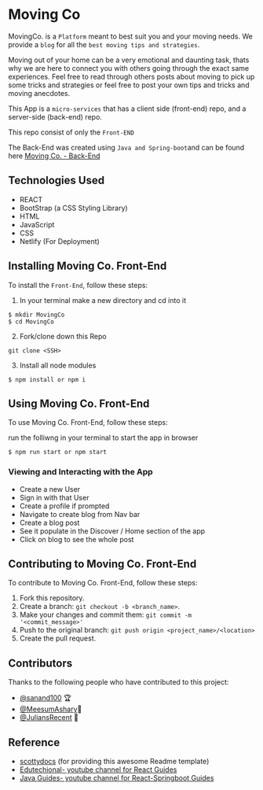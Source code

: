 # Moving Co


<!--- These are examples. See https://shields.io for others or to customize this set of shields. You might want to include dependencies, project status and licence info here --->


MovingCo. is a `Platform` meant to best suit you and your moving needs. We provide a `blog` for all the `best moving tips and strategies`.

Moving out of your home can be a very emotional and daunting task, thats why we are here to connect you with others going through the exact same experiences. Feel free to read through others posts about moving to pick up some tricks and strategies or feel free to post your own tips and tricks and moving anecdotes. 

This App is a `micro-services` that has a client side (front-end) repo, and a server-side (back-end) repo.

This repo consist of only the `Front-END`

The Back-End was created using `Java and Spring-boot`and can be found here <a href="https://github.com/AnAppThatMovesYou/back-end-repo-auth">Moving Co. - Back-End</a>

## Technologies Used
 
* REACT
* BootStrap (a CSS Styling Library)
* HTML
* JavaScript
* CSS
* Netlify (For Deployment)



## Installing Moving Co. Front-End

To install the `Front-End`, follow these steps:


1. In your terminal make a new directory and cd into it 
```
$ mkdir MovingCo
$ cd MovingCo
```

2. Fork/clone down this Repo
```
git clone <SSH>
```

3. Install all node modules

```
$ npm install or npm i

```
## Using Moving Co. Front-End

To use Moving Co. Front-End, follow these steps:

run the folliwng in your terminal to start the app in browser
```
$ npm run start or npm start
```

### Viewing and Interacting with the App

* Create a new User
* Sign in with that User
* Create a profile if prompted
* Navigate to create blog from Nav bar
* Create a blog post
* See it populate in the Discover / Home section of the app
* Click on blog to see the whole post




## Contributing to Moving Co. Front-End
<!--- If your README is long or you have some specific process or steps you want contributors to follow, consider creating a separate CONTRIBUTING.md file--->
To contribute to Moving Co. Front-End, follow these steps:

1. Fork this repository.
2. Create a branch: `git checkout -b <branch_name>`.
3. Make your changes and commit them: `git commit -m '<commit_message>'`
4. Push to the original branch: `git push origin <project_name>/<location>`
5. Create the pull request.


## Contributors

Thanks to the following people who have contributed to this project:

* [@sanand100](https://github.com/sanand100) 🏆
* [@MeesumAshary](https://github.com/MeesumAshary)🐛 
* [@JuliansRecent](https://github.com/JuliansRecent) 🐛



## Reference 

* [scottydocs](https://github.com/scottydocs) (for providing this awesome Readme template)
* <a href= 'https://www.youtube.com/user/edutechional'> Edutechional- youtube channel for React Guides</a>
* <a href= 'https://www.youtube.com/c/JavaGuides'> Java Guides- youtube channel for React-Springboot Guides</a>
